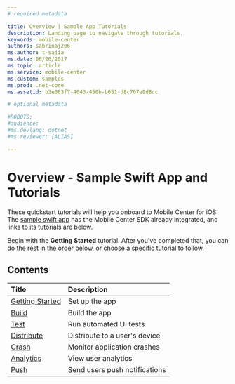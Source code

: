 ```yaml
---
# required metadata

title: Overview | Sample App Tutorials
description: Landing page to navigate through tutorials.
keywords: mobile-center
authors: sabrinaj206
ms.author: t-sajia
ms.date: 06/26/2017
ms.topic: article
ms.service: mobile-center
ms.custom: samples
ms.prod: .net-core
ms.assetid: b3e063f7-4043-450b-b651-d8c707e9d8cc

# optional metadata

#ROBOTS:
#audience:
#ms.devlang: dotnet
#ms.reviewer: [ALIAS]

---
```


# Overview - Sample Swift App and Tutorials

These quickstart tutorials will help you onboard to Mobile Center for iOS. The [sample swift app](https://github.com/MobileCenter/sampleapp-ios-swift) has the Mobile Center SDK already integrated, and links to its tutorials are below.

Begin with the **Getting Started** tutorial. After you've completed that, you can do the rest in the order below, or choose a specific tutorial to follow.

## Contents
| Title | Description |
|:-|:-|
| [Getting Started](getting-started.md) | Set up the app |
| [Build](build.md) | Build the app |
| [Test](test.md) | Run automated UI tests |
| [Distribute](distribute.md) | Distribute to a user's device |
| [Crash](crashes.md) | Monitor application crashes |
| [Analytics](analytics.md) | View user analytics |
| [Push](push.md) | Send users push notifications |
